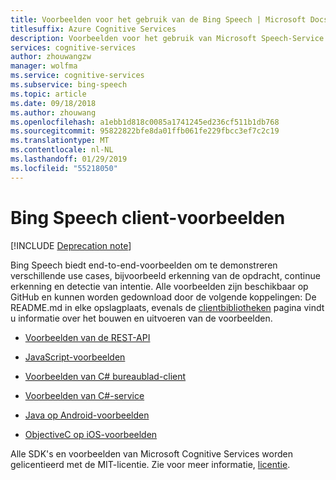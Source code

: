 ```yaml
---
title: Voorbeelden voor het gebruik van de Bing Speech | Microsoft Docs
titlesuffix: Azure Cognitive Services
description: Voorbeelden voor het gebruik van Microsoft Speech-Service die wordt gesproken audio naar tekst geconverteerd.
services: cognitive-services
author: zhouwangzw
manager: wolfma
ms.service: cognitive-services
ms.subservice: bing-speech
ms.topic: article
ms.date: 09/18/2018
ms.author: zhouwang
ms.openlocfilehash: a1ebb1d818c0085a1741245ed236cf511b1db768
ms.sourcegitcommit: 95822822bfe8da01ffb061fe229fbcc3ef7c2c19
ms.translationtype: MT
ms.contentlocale: nl-NL
ms.lasthandoff: 01/29/2019
ms.locfileid: "55218050"
---
```

# <a name="bing-speech-client-samples"></a>Bing Speech client-voorbeelden

[!INCLUDE [Deprecation note](../../../includes/cognitive-services-bing-speech-api-deprecation-note.md)]
 
Bing Speech biedt end-to-end-voorbeelden om te demonstreren verschillende use cases, bijvoorbeeld erkenning van de opdracht, continue erkenning en detectie van intentie. Alle voorbeelden zijn beschikbaar op GitHub en kunnen worden gedownload door de volgende koppelingen: De README.md in elke opslagplaats, evenals de [clientbibliotheken](GetStarted/GetStartedClientLibraries.md) pagina vindt u informatie over het bouwen en uitvoeren van de voorbeelden.

- [Voorbeelden van de REST-API](https://github.com/Azure-Samples/SpeechToText-REST)

- [JavaScript-voorbeelden](https://github.com/Azure-Samples/SpeechToText-WebSockets-Javascript)

- [Voorbeelden van C# bureaublad-client](https://github.com/Azure-Samples/Cognitive-Speech-STT-Windows)

- [Voorbeelden van C#-service](https://github.com/Azure-Samples/Cognitive-Speech-STT-ServiceLibrary)

- [Java op Android-voorbeelden](https://github.com/Azure-Samples/Cognitive-Speech-STT-Android)

- [ObjectiveC op iOS-voorbeelden](https://github.com/Azure-Samples/Cognitive-Speech-STT-iOS)

Alle SDK's en voorbeelden van Microsoft Cognitive Services worden gelicentieerd met de MIT-licentie. Zie voor meer informatie, [licentie](https://github.com/Azure-Samples/SpeechToText-REST/blob/master/LICENSE).
